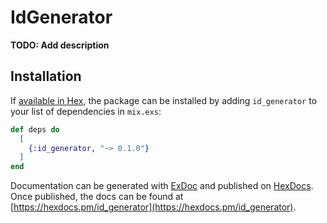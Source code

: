 # IdGenerator

**TODO: Add description**

## Installation

If [available in Hex](https://hex.pm/docs/publish), the package can be installed
by adding `id_generator` to your list of dependencies in `mix.exs`:

```elixir
def deps do
  [
    {:id_generator, "~> 0.1.0"}
  ]
end
```

Documentation can be generated with [ExDoc](https://github.com/elixir-lang/ex_doc)
and published on [HexDocs](https://hexdocs.pm). Once published, the docs can
be found at [https://hexdocs.pm/id_generator](https://hexdocs.pm/id_generator).

